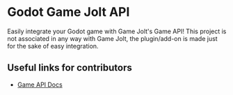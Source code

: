 # Godot Game Jolt API
Easily integrate your Godot game with Game Jolt's Game API! This project is not associated in any way with Game Jolt, the plugin/add-on is made just for the sake of easy integration.

## Useful links for contributors
- [Game API Docs](https://gamejolt.com/game-api/doc)
